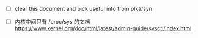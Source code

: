 - [ ] clear this document and pick useful info from plka/syn

- [ ] 内核中间只有 /proc/sys 的文档 https://www.kernel.org/doc/html/latest/admin-guide/sysctl/index.html

